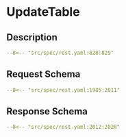 # UpdateTable

## Description

```yaml
--8<-- "src/spec/rest.yaml:828:829"
```

## Request Schema

```yaml
--8<-- "src/spec/rest.yaml:1985:2011"
```
## Response Schema

```yaml
--8<-- "src/spec/rest.yaml:2012:2028"
```
